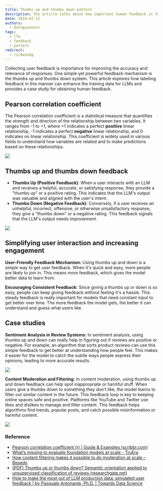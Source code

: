 ```yaml
---
title: Thumbs up and thumbs down pattern
description: The article talks about how important human feedback is for making large language models better, especially using thumbs up and down. It explains the Pearson correlation coefficient, which measures how variables are related. The thumbs system is an easy way for users to show if responses are helpful or not, which encourages more feedback and keeps users engaged. This feedback helps improve training data and makes the models more accurate. The article includes examples in sentiment analysis for reviews and content moderation, showing how this feedback helps understand user opinions and filter out bad content on sites like YouTube and Twitter.
date: 2024-07-12
authors:
  - datnguyennnx
tags:
  - llm
  - feedback
  - pattern
redirect:
  - /s/AwsoQg
---
```


Collecting user feedback is importance for improving the accuracy and relevance of responses. One simple yet powerful feedback mechanism is the thumbs up and thumbs down system. This article explores how labeling feedback in this manner can enhance the training data for LLMs and provides a case study for obtaining human feedback.

## Pearson correlation coefficient

The Pearson correlation coefficient is a statistical measure that quantifies the strength and direction of the relationship between two variables. It ranges from -1 to +1, where +1 indicates a perfect **positive** linear relationship, -1 indicates a perfect **negative** linear relationship, and 0 indicates no linear relationship. This coefficient is widely used in various fields to understand how variables are related and to make predictions based on these relationships.

![](assets/Pearson-correlation-coefficient.webp)

## Thumbs up and thumbs down feedback

- **Thumbs Up (Positive Feedback)**: When a user interacts with an LLM and receives a helpful, accurate, or satisfying response, they provide a "thumbs up" or a positive rating. This indicates that the LLM's output was valuable and aligned with the user's intent.
- **Thumbs Down (Negative Feedback)**: Conversely, if a user receives an unhelpful, incorrect, offensive, or otherwise unsatisfactory response, they give a "thumbs down" or a negative rating. This feedback signals that the LLM's output needs improvement.

![](assets/Google-feedback-form.webp)

## Simplifying user interaction and increasing engagement

**User-Friendly Feedback Mechanism:** Using thumbs up and down is a simple way to get user feedback. When it's quick and easy, more people are likely to join in. This means more feedback, which gives the model better data to learn from.

**Encouraging Consistent Feedback:** Since giving a thumbs up or down is so easy, people can keep giving feedback without feeling it's a hassle. This steady feedback is really important for models that need constant input to get better over time. The more feedback the model gets, the better it can understand and guess what users like.

## Case studies

**Sentiment Analysis in Review Systems:** In sentiment analysis, using thumbs up and down can really help in figuring out if reviews are positive or negative. For example, an algorithm that sorts product reviews can use this simple feedback to get better at understanding how people feel. This makes it easier for the model to catch the subtle ways people express their opinions, leading to more accurate results.

![](assets/Tiki-collect.webp)

**Content Moderation and Filtering:** In content moderation, using thumbs up and down feedback can help spot inappropriate or harmful stuff. When users give a thumbs down to something they don't like, the model learns to filter out similar content in the future. This feedback loop is key to keeping online spaces safe and positive. Platforms like YouTube and Twitter use likes and dislikes to manage and filter content. This feedback helps algorithms find trends, popular posts, and catch possible misinformation or harmful content.

![](assets/Youtube-collect-form.webp)

### Reference

- [Pearson correlation coefficient (r) | Guide & Examples (scribbr.com)](https://www.scribbr.com/statistics/pearson-correlation-coefficient/)
- [What’s missing to evaluate foundation models at scale - TruEra](https://truera.com/ai-quality-education/generative-ai-observability/whats-missing-to-evaluate-foundation-models-at-scale/)
- [How content filtering makes it possible to do moderation at scale – Besedo](https://besedo.com/blog/content-filtering-vs-moderation/)
- [(PDF) Thumbs up or thumbs down? Semantic orientation applied to unsupervised classification of reviews (researchgate.net)](https://www.researchgate.net/publication/248832100_Thumbs_Up_or_Thumbs_Down_Semantic_Orientation_Applied_to_Unsupervised_Classification_of_Reviews)
- [How to make the most out of LLM production data: simulated user feedback | by Pasquale Antonante, Ph.D. | Towards Data Science](https://towardsdatascience.com/how-to-make-the-most-out-of-llm-production-data-simulated-user-feedback-843c444febc7)
